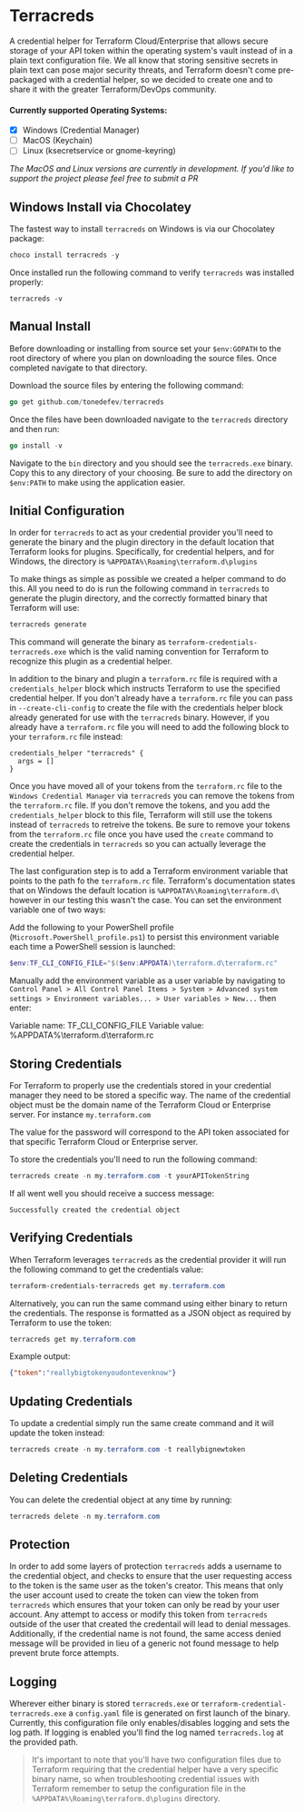 # Terracreds
A credential helper for Terraform Cloud/Enterprise that allows secure storage of your API token within the operating system's vault instead of in a plain text configuration file. We all know that storing sensitive secrets in plain text can pose major security threats, and Terraform doesn't come pre-packaged with a credential helper, so we decided to create one and to share it with the greater Terraform/DevOps community.

#### Currently supported Operating Systems:
- [x] Windows (Credential Manager)
- [ ] MacOS (Keychain)
- [ ] Linux (ksecretservice or gnome-keyring)

*The MacOS and Linux versions are currently in development. If you'd like to support the project please feel free to submit a PR*

## Windows Install via Chocolatey
The fastest way to install `terracreds` on Windows is via our Chocolatey package:
```powershell
choco install terracreds -y
```

Once installed run the following command to verify `terracreds` was installed properly:
```powerhsell
terracreds -v
```

## Manual Install
Before downloading or installing from source set your `$env:GOPATH` to the root directory of where you plan on downloading the source files. Once completed navigate to that directory.

Download the source files by entering the following command:
```go
go get github.com/tonedefev/terracreds 
```

Once the files have been downloaded navigate to the `terracreds` directory and then run:
```go
go install -v
```

Navigate to the `bin` directory and you should see the `terracreds.exe` binary. Copy this to any directory of your choosing. Be sure to add the directory on `$env:PATH` to make using the application easier.

## Initial Configuration
In order for `terracreds` to act as your credential provider you'll need to generate the binary and the plugin directory in the default location that Terraform looks for plugins. Specifically, for credential helpers, and for Windows, the directory is `%APPDATA%\Roaming\terraform.d\plugins`

To make things as simple as possible we created a helper command to do this. All you need to do is run the following command in `terracreds` to generate the plugin directory, and the correctly formatted binary that Terraform will use:
```powershell
terracreds generate
```

This command will generate the binary as `terraform-credentials-terracreds.exe` which is the valid naming convention for Terraform to recognize this plugin as a credential helper.

In addition to the binary and plugin a `terraform.rc` file is required with a `credentials_helper` block which instructs Terraform to use the specified credential helper. If you don't already have a `terraform.rc` file you can pass in `--create-cli-config` to create the file with the credentials helper block already generated for use with the `terracreds` binary. However, if you already have a `terraform.rc` file you will need to add the following block to your `terraform.rc` file instead:

```hcl
credentials_helper "terracreds" {
  args = []
}
```

Once you have moved all of your tokens from the `terraform.rc` file to the `Windows Credential Manager` via `terracreds` you can remove the tokens from the `terraform.rc` file. If you don't remove the tokens, and you add the `credentials_helper` block to this file, Terraform will still use the tokens instead of `terracreds` to retreive the tokens. Be sure to remove your tokens from the `terraform.rc` file once you have used the `create` command to create the credentials in `terracreds` so you can actually leverage the credential helper.

The last configuration step is to add a Terraform environment variable that points to the path fo the `terraform.rc` file. Terraform's documentation states that on Windows the default location is `%APPDATA%\Roaming\terraform.d\` however in our testing this wasn't the case. You can set the environment variable one of two ways:

Add the following to your PowerShell profile (`Microsoft.PowerShell_profile.ps1`) to persist this environment variable each time a PowerShell session is launched:
```powershell
$env:TF_CLI_CONFIG_FILE="$($env:APPDATA)\terraform.d\terraform.rc"
```

Manually add the environment variable as a user variable by navigating to `Control Panel > All Control Panel Items > System > Advanced system settings > Environment variables... > User variables > New...` then enter:

Variable name: TF_CLI_CONFIG_FILE
Variable value: %APPDATA%\terraform.d\terraform.rc

## Storing Credentials
For Terraform to properly use the credentials stored in your credential manager they need to be stored a specific way. The name of the credential object must be the domain name of the Terraform Cloud or Enterprise server. For instance `my.terraform.com`

The value for the password will correspond to the API token associated for that specific Terraform Cloud or Enterprise server.

To store the credentials you'll need to run the following command:
```powershell
terracreds create -n my.terraform.com -t yourAPITokenString
```

If all went well you should receive a success message:
```
Successfully created the credential object
```

## Verifying Credentials
When Terraform leverages `terracreds` as the credential provider it will run the following command to get the credentials value:
```powershell
terraform-credentials-terracreds get my.terraform.com
```

Alternatively, you can run the same command using either binary to return the credentials. The response is formatted as a JSON object as required by Terraform to use the token:
```powershell
terracreds get my.terraform.com
```

Example output:
```json
{"token":"reallybigtokenyoudontevenknow"}
```

## Updating Credentials
To update a credential simply run the same create command and it will update the token instead:
```powershell
terracreds create -n my.terraform.com -t reallybignewtoken
```

## Deleting Credentials
You can delete the credential object at any time by running:
```powershell
terracreds delete -n my.terraform.com
```

## Protection
In order to add some layers of protection `terracreds` adds a username to the credential object, and checks to ensure that the user requesting access to the token is the same user as the token's creator. This means that only the user account used to create the token can view the token from `terracreds` which ensures that your token can only be read by your user account. Any attempt to access or modify this token from `terracreds` outside of the user that created the credentail will lead to denial messages. Additionally, if the credential name is not found, the same access denied message will be provided in lieu of a generic not found message to help prevent brute force attempts.

## Logging
Wherever either binary is stored `terracreds.exe` or `terraform-credential-terracreds.exe` a `config.yaml` file is generated on first launch of the binary. Currently, this configuration file only enables/disables logging and sets the log path. If logging is enabled you'll find the log named `terracreds.log` at the provided path. 
>It's important to note that you'll have two configuration files due to Terraform requiring that the credential helper have a very specific binary name, so when troubleshooting credential issues with Terraform remember to setup the configuration file in the `%APPDATA%\Roaming\terraform.d\plugins` directory.
